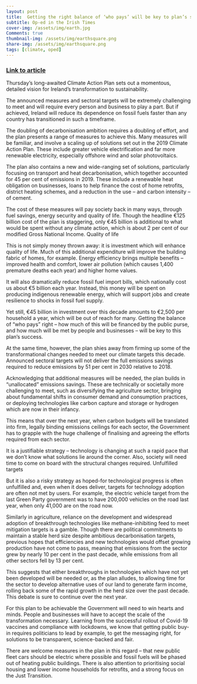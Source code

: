 ```yaml
---
layout: post
title:  Getting the right balance of ‘who pays’ will be key to plan’s success
subtitle: Op-ed in the Irish Times
cover-img: /assets/img/earth.jpg
Comments: true
thumbnail-img: /assets/img/earthsquare.png
share-img: /assets/img/earthsquare.png
tags: [climate, oped]
---
```

### [Link to article](https://www.irishtimes.com/opinion/getting-the-right-balance-of-who-pays-will-be-key-to-plan-s-success-1.4719858)

Thursday’s long-awaited Climate Action Plan sets out a momentous, detailed vision for Ireland’s transformation to sustainability.

The announced measures and sectoral targets will be extremely challenging to meet and will require every person and business to play a part. But if achieved, Ireland will reduce its dependence on fossil fuels faster than any country has transitioned in such a timeframe.

The doubling of decarbonisation ambition requires a doubling of effort, and the plan presents a range of measures to achieve this. Many measures will be familiar, and involve a scaling up of solutions set out in the 2019 Climate Action Plan. These include greater vehicle electrification and far more renewable electricity, especially offshore wind and solar photovoltaics.

The plan also contains a new and wide-ranging set of solutions, particularly focusing on transport and heat decarbonisation, which together accounted for 45 per cent of emissions in 2019. These include a renewable heat obligation on businesses, loans to help finance the cost of home retrofits, district heating schemes, and a reduction in the use – and carbon intensity – of cement.

The cost of these measures will pay society back in many ways, through fuel savings, energy security and quality of life. Though the headline €125 billion cost of the plan is staggering, only €45 billion is additional to what would be spent without any climate action, which is about 2 per cent of our modified Gross National Income.
Quality of life

This is not simply money thrown away: it is investment which will enhance quality of life. Much of this additional expenditure will improve the building fabric of homes, for example. Energy efficiency brings multiple benefits – improved health and comfort, lower air pollution (which causes 1,400 premature deaths each year) and higher home values.

It will also dramatically reduce fossil fuel import bills, which nationally cost us about €5 billion each year. Instead, this money will be spent on producing indigenous renewable energy, which will support jobs and create resilience to shocks in fossil fuel supply.

Yet still, €45 billion in investment over this decade amounts to €2,500 per household a year, which will be out of reach for many. Getting the balance of “who pays” right – how much of this will be financed by the public purse, and how much will be met by people and businesses – will be key to this plan’s success.

At the same time, however, the plan shies away from firming up some of the transformational changes needed to meet our climate targets this decade. Announced sectoral targets will not deliver the full emissions savings required to reduce emissions by 51 per cent in 2030 relative to 2018.

Acknowledging that additional measures will be needed, the plan builds in “unallocated” emissions savings. These are technically or societally more challenging to meet, such as diversifying the agriculture sector, bringing about fundamental shifts in consumer demand and consumption practices, or deploying technologies like carbon capture and storage or hydrogen which are now in their infancy.

This means that over the next year, when carbon budgets will be translated into firm, legally binding emissions ceilings for each sector, the Government has to grapple with the huge challenge of finalising and agreeing the efforts required from each sector.

It is a justifiable strategy – technology is changing at such a rapid pace that we don’t know what solutions lie around the corner. Also, society will need time to come on board with the structural changes required.
Unfulfilled targets

But it is also a risky strategy as hoped-for technological progress is often unfulfilled and, even when it does deliver, targets for technology adoption are often not met by users. For example, the electric vehicle target from the last Green Party government was to have 200,000 vehicles on the road last year, when only 41,000 are on the road now.

Similarly in agriculture, reliance on the development and widespread adoption of breakthrough technologies like methane-inhibiting feed to meet mitigation targets is a gamble. Though there are political commitments to maintain a stable herd size despite ambitious decarbonisation targets, previous hopes that efficiencies and new technologies would offset growing production have not come to pass, meaning that emissions from the sector grew by nearly 10 per cent in the past decade, while emissions from all other sectors fell by 13 per cent.

This suggests that either breakthroughs in technologies which have not yet been developed will be needed or, as the plan alludes, to allowing time for the sector to develop alternative uses of our land to generate farm income, rolling back some of the rapid growth in the herd size over the past decade. This debate is sure to continue over the next year.

For this plan to be achievable the Government will need to win hearts and minds. People and businesses will have to accept the scale of the transformation necessary. Learning from the successful rollout of Covid-19 vaccines and compliance with lockdowns, we know that getting public buy-in requires politicians to lead by example, to get the messaging right, for solutions to be transparent, science-backed and fair.

There are welcome measures in the plan in this regard – that new public fleet cars should be electric where possible and fossil fuels will be phased out of heating public buildings. There is also attention to prioritising social housing and lower income households for retrofits, and a strong focus on the Just Transition.
